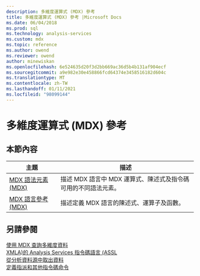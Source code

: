 ```yaml
---
description: 多維度運算式 (MDX) 參考
title: 多維度運算式 (MDX) 參考 |Microsoft Docs
ms.date: 06/04/2018
ms.prod: sql
ms.technology: analysis-services
ms.custom: mdx
ms.topic: reference
ms.author: owend
ms.reviewer: owend
author: minewiskan
ms.openlocfilehash: 6e524635d20f3d2bb669ac36d5b4b131af904ecf
ms.sourcegitcommit: a9e982e30e458866fcd64374e3458516182d604c
ms.translationtype: MT
ms.contentlocale: zh-TW
ms.lasthandoff: 01/11/2021
ms.locfileid: "98099144"
---
```

# <a name="multidimensional-expressions-mdx-reference"></a>多維度運算式 (MDX) 參考


    
## <a name="in-this-section"></a>本節內容  
  
|主題|描述|  
|-----------|-----------------|  
|[MDX 語法元素 &#40;MDX&#41;](../mdx/mdx-syntax-elements-mdx.md)|描述 MDX 語言中 MDX 運算式、陳述式及指令碼可用的不同語法元素。|  
|[MDX 語言參考 &#40;MDX&#41;](../mdx/mdx-language-reference-mdx.md)|描述定義 MDX 語言的陳述式、運算子及函數。|  
  
## <a name="see-also"></a>另請參閱  
 [使用 MDX 查詢多維度資料](/analysis-services/multidimensional-models/mdx/querying-multidimensional-data-with-mdx)   
 [XMLA&#41;的 Analysis Services 指令碼語言 &#40;ASSL ](/analysis-services/assl/analysis-services-scripting-language-assl-for-xmla)   
 [從分析資料源中取出資料](/analysis-services/adomd/multidimensional-models-adomd-net-client/retrieving-data-from-an-analytical-data-source)   
 [定義指派和其他指令碼命令](/analysis-services/multidimensional-models/define-assignments-and-other-script-commands)  
  
